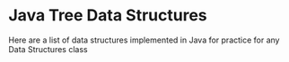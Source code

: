 # Java Tree Data Structures

Here are a list of data structures implemented in Java for practice for any Data Structures class
